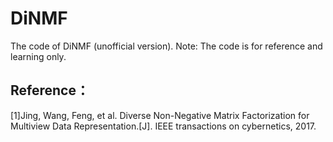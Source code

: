 # DiNMF
The code of DiNMF (unofficial version).
Note: The code is for reference and learning only.
## Reference：
[1]Jing, Wang, Feng, et al. Diverse Non-Negative Matrix Factorization for Multiview Data Representation.[J]. IEEE transactions on cybernetics, 2017.
